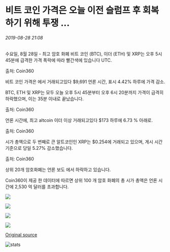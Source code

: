 # 비트 코인 가격은 오늘 이전 슬럼프 후 회복하기 위해 투쟁 ...

###### 2019-08-28 21:08

수요일, 8월 28일 - 최고 암호 화폐 비트 코인 (BTC), 이더 (ETH) 및 XRP는 오후 5시 45분에 급격한 가격 폭락에 따라 빨간색에 있습니다 UTC.

출처: Coin360

비트 코인 가격은 에서 거래되고있다 $9,691 언론 시간, 표시 4.42% 하루에 가격 감소.

BTC, ETH 및 XRP는 모두 오늘 오후 5시 45분부터 오후 6시 20분까지 가격이 급격히 하락했으며, 이는 35분 이내로 끝났습니다.

출처: Coin360

언론 시간에, 최고 altcoin 이더 이상 거래되고있다 $173 하루에 6.73 % 아래로.

출처: Coin360

시가 총액으로 두 번째로 큰 알트코인인 XRP는 $0.254에 거래되고 있으며, 게시 시간 기준으로 당일 5.27% 감소했습니다.

출처: Coin360

상위 20개 암호화폐는 언론 보도 에서 하락하고 있습니다.

Coin360이 제공 한 데이터에 따르면 상위 100 개 암호 화폐의 총 시가 총액은 언론 시간에 2,530 억 달러를 초과합니다.

![](https://s3.cointelegraph.com/storage/uploads/view/140cc6551fa2852c5a3aa7c72e68dbf3.png)

![](https://s3.cointelegraph.com/storage/uploads/view/2c81f923f65ac4eb0528af451aa6c466.png)

![](https://s3.cointelegraph.com/storage/uploads/view/b2f112ff64268d433afe875788503c01.png)

![](https://s3.cointelegraph.com/storage/uploads/view/7254c956196999860a550218a88212af.png)

[Original source](https://cointelegraph.com/news/bitcoin-price-struggles-to-recover-after-slump-earlier-today)

![stats](https://c.statcounter.com/11760860/0/a89fa40b/1/ "stats")